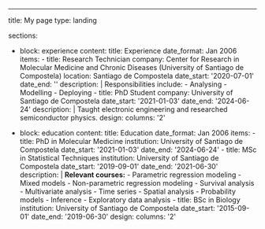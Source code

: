 ---
title: My page
type: landing

sections:
  - block: experience
    content:
      title: Experience
      date_format: Jan 2006
      items:
        - title: Research Technician
          company: Center for Research in Molecular Medicine and Chronic Diseases (University of Santiago de Compostela)
          location: Santiago de Compostela
          date_start: '2020-07-01'
          date_end: ''
          description: |
            Responsibilities include:
            - Analysing
            - Modelling
            - Deploying
        - title: PhD Student
          company: University of Santiago de Compostela
          date_start: '2021-01-03'
          date_end: '2024-06-24'
          description: |
            Taught electronic engineering and researched semiconductor physics.
    design:
      columns: '2'

  - block: education
    content:
      title: Education
      date_format: Jan 2006
      items:
        - title: PhD in Molecular Medicine
          institution: University of Santiago de Compostela
          date_start: '2021-01-03'
          date_end: '2024-06-24'
        - title: MSc in Statistical Techniques
          institution: University of Santiago de Compostela
          date_start: '2019-09-01'
          date_end: '2021-06-30'
          description: |
            **Relevant courses:**
            - Parametric regression modeling
            - Mixed models
            - Non-parametric regression modeling
            - Survival analysis
            - Multivariate analysis
            - Time series
            - Spatial analysis
            - Probability models
            - Inference
            - Exploratory data analysis
        - title: BSc in Biology
          institution: University of Santiago de Compostela
          date_start: '2015-09-01'
          date_end: '2019-06-30'
    design:
      columns: '2'